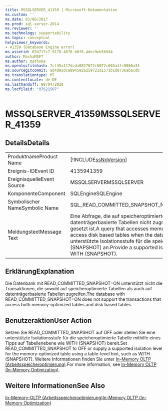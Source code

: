 ```yaml
---
title: MSSQLSERVER_41359 | Microsoft-Dokumentation
ms.custom: ''
ms.date: 03/06/2017
ms.prod: sql-server-2014
ms.reviewer: ''
ms.technology: supportability
ms.topic: conceptual
helpviewer_keywords:
- 41359 (Database Engine error)
ms.assetid: 02b717c7-9170-4676-b0f6-4dec9eb5b5d4
author: MashaMSFT
ms.author: mathoma
ms.openlocfilehash: 7cf45a117dcda0827672c6072c603a1fc0866a33
ms.sourcegitcommit: ad4d92dce894592a259721a1571b1d8736abacdb
ms.translationtype: MT
ms.contentlocale: de-DE
ms.lasthandoff: 08/04/2020
ms.locfileid: "87621507"
---
```

# <a name="mssqlserver_41359"></a><span data-ttu-id="e347d-102">MSSQLSERVER_41359</span><span class="sxs-lookup"><span data-stu-id="e347d-102">MSSQLSERVER_41359</span></span>
    
## <a name="details"></a><span data-ttu-id="e347d-103">Details</span><span class="sxs-lookup"><span data-stu-id="e347d-103">Details</span></span>  
  
|||  
|-|-|  
|<span data-ttu-id="e347d-104">Produktname</span><span class="sxs-lookup"><span data-stu-id="e347d-104">Product Name</span></span>|[!INCLUDE[ssNoVersion](../../includes/ssnoversion-md.md)]|  
|<span data-ttu-id="e347d-105">Ereignis-ID</span><span class="sxs-lookup"><span data-stu-id="e347d-105">Event ID</span></span>|<span data-ttu-id="e347d-106">41359</span><span class="sxs-lookup"><span data-stu-id="e347d-106">41359</span></span>|  
|<span data-ttu-id="e347d-107">Ereignisquelle</span><span class="sxs-lookup"><span data-stu-id="e347d-107">Event Source</span></span>|<span data-ttu-id="e347d-108">MSSQLSERVER</span><span class="sxs-lookup"><span data-stu-id="e347d-108">MSSQLSERVER</span></span>|  
|<span data-ttu-id="e347d-109">Komponente</span><span class="sxs-lookup"><span data-stu-id="e347d-109">Component</span></span>|<span data-ttu-id="e347d-110">SQLEngine</span><span class="sxs-lookup"><span data-stu-id="e347d-110">SQLEngine</span></span>|  
|<span data-ttu-id="e347d-111">Symbolischer Name</span><span class="sxs-lookup"><span data-stu-id="e347d-111">Symbolic Name</span></span>|<span data-ttu-id="e347d-112">SQL_READ_COMMITTED_SNAPSHOT_NOT_SUPPORTED</span><span class="sxs-lookup"><span data-stu-id="e347d-112">SQL_READ_COMMITTED_SNAPSHOT_NOT_SUPPORTED</span></span>|  
|<span data-ttu-id="e347d-113">Meldungstext</span><span class="sxs-lookup"><span data-stu-id="e347d-113">Message Text</span></span>|<span data-ttu-id="e347d-114">Eine Abfrage, die auf speicheroptimierte Tabellen mit der READ COMMITTED-Isolationsstufe zugreift, kann auf datenträgerbasierte Tabellen nicht zugreifen, wenn die Datenbankoption READ_COMMITTED_SNAPSHOT auf ON gesetzt ist.</span><span class="sxs-lookup"><span data-stu-id="e347d-114">A query that accesses memory optimized tables using the READ COMMITTED isolation level, cannot access disk based tables when the database option READ_COMMITTED_SNAPSHOT is set to ON.</span></span> <span data-ttu-id="e347d-115">Geben Sie eine unterstützte Isolationsstufe für die speicheroptimierte Tabelle mithilfe eines Tabellentipps wie WITH (SNAPSHOT) an.</span><span class="sxs-lookup"><span data-stu-id="e347d-115">Provide a supported isolation level for the memory optimized table using a table hint, such as WITH (SNAPSHOT).</span></span>|  
  
## <a name="explanation"></a><span data-ttu-id="e347d-116">Erklärung</span><span class="sxs-lookup"><span data-stu-id="e347d-116">Explanation</span></span>  
 <span data-ttu-id="e347d-117">Die Datenbank mit READ_COMMITTED_SNAPSHOT=ON unterstützt nicht die Transaktionen, die sowohl auf speicheroptimierte Tabellen als auch auf datenträgerbasierte Tabellen zugreifen.</span><span class="sxs-lookup"><span data-stu-id="e347d-117">The database with READ_COMMITTED_SNAPSHOT=ON does not support the transactions that access both memory-optimized tables and disk based tables.</span></span>  
  
## <a name="user-action"></a><span data-ttu-id="e347d-118">Benutzeraktion</span><span class="sxs-lookup"><span data-stu-id="e347d-118">User Action</span></span>  
 <span data-ttu-id="e347d-119">Setzen Sie READ_COMMITTED_SNAPSHOT auf OFF oder stellen Sie eine unterstützte Isolationsstufe für die speicheroptimierte Tabelle mithilfe eines Tipps auf Tabellenebene wie WITH (SNAPSHOT) bereit.</span><span class="sxs-lookup"><span data-stu-id="e347d-119">Set READ_COMMITTED_SNAPSHOT to OFF or supply a supported isolation level for the memory-optimized table using a table-level hint, such as WITH (SNAPSHOT).</span></span> <span data-ttu-id="e347d-120">Weitere Informationen finden Sie unter [In-Memory OLTP &#40;Arbeitsspeicheroptimierung&#41;](../in-memory-oltp/in-memory-oltp-in-memory-optimization.md).</span><span class="sxs-lookup"><span data-stu-id="e347d-120">For more information, see [In-Memory OLTP &#40;In-Memory Optimization&#41;](../in-memory-oltp/in-memory-oltp-in-memory-optimization.md).</span></span>  
  
## <a name="see-also"></a><span data-ttu-id="e347d-121">Weitere Informationen</span><span class="sxs-lookup"><span data-stu-id="e347d-121">See Also</span></span>  
 [<span data-ttu-id="e347d-122">In-Memory-OLTP &#40;Arbeitsspeicheroptimierung&#41;</span><span class="sxs-lookup"><span data-stu-id="e347d-122">In-Memory OLTP &#40;In-Memory Optimization&#41;</span></span>](../in-memory-oltp/in-memory-oltp-in-memory-optimization.md)  
  
  
